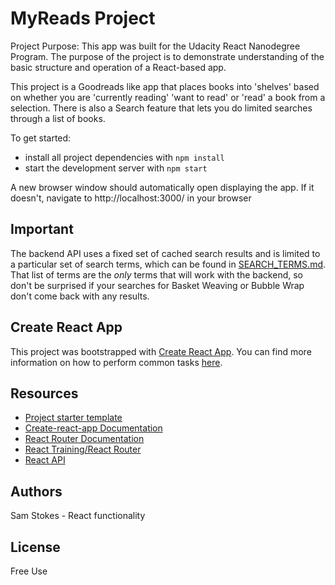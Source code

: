 # MyReads Project

Project Purpose:
This app was built for the Udacity React Nanodegree Program. The purpose of the project is to demonstrate understanding of the basic structure and operation of a React-based app.

This project is a Goodreads like app that places books into 'shelves' based on whether you are 'currently reading' 'want to read' or 'read' a book from a selection. There is also a Search feature that lets you do limited searches through a list of books. 

To get started:

* install all project dependencies with `npm install`
* start the development server with `npm start`

A new browser window should automatically open displaying the app. If it doesn't, navigate to http://localhost:3000/ in your browser


## Important
The backend API uses a fixed set of cached search results and is limited to a particular set of search terms, which can be found in [SEARCH_TERMS.md](SEARCH_TERMS.md). That list of terms are the _only_ terms that will work with the backend, so don't be surprised if your searches for Basket Weaving or Bubble Wrap don't come back with any results.

## Create React App

This project was bootstrapped with [Create React App](https://github.com/facebookincubator/create-react-app). You can find more information on how to perform common tasks [here](https://github.com/facebookincubator/create-react-app/blob/master/packages/react-scripts/template/README.md).

## Resources
- [Project starter template](https://github.com/udacity/reactnd-project-myreads-starter)
- [Create-react-app Documentation](https://github.com/facebookincubator/create-react-app)
- [React Router Documentation](http://knowbody.github.io/react-router-docs/)
- [React Training/React Router](https://reacttraining.com/react-router/web/api/BrowserRouter)
- [React API](https://facebook.github.io/react/docs/react-api.html)

## Authors
Sam Stokes - React functionality 

## License
Free Use
